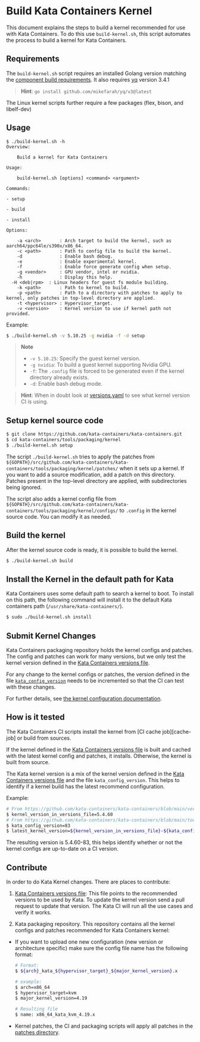 # Build Kata Containers Kernel

This document explains the steps to build a kernel recommended for use with
Kata Containers. To do this use `build-kernel.sh`, this script
automates the process to build a kernel for Kata Containers.

## Requirements

The `build-kernel.sh` script requires an installed Golang version matching the
[component build requirements](../../../docs/Developer-Guide.md#requirements-to-build-individual-components).
It also requires [yq](https://github.com/mikefarah/yq) version 3.4.1
> **Hint**: `go install github.com/mikefarah/yq/v3@latest`


The Linux kernel scripts further require a few packages (flex, bison, and libelf-dev)


## Usage

```
$ ./build-kernel.sh -h
Overview:

	Build a kernel for Kata Containers

Usage:

	build-kernel.sh [options] <command> <argument>

Commands:

- setup

- build

- install

Options:

	-a <arch>       : Arch target to build the kernel, such as aarch64/ppc64le/s390x/x86_64.
	-c <path>       : Path to config file to build the kernel.
	-d              : Enable bash debug.
	-e              : Enable experimental kernel.
	-f              : Enable force generate config when setup.
	-g <vendor>     : GPU vendor, intel or nvidia.
	-h              : Display this help.
  -H <deb|rpm>  : Linux headers for guest fs module building.
	-k <path>       : Path to kernel to build.
	-p <path>       : Path to a directory with patches to apply to kernel, only patches in top-level directory are applied.
	-t <hypervisor>	: Hypervisor_target.
	-v <version>	: Kernel version to use if kernel path not provided.
```

Example:
```bash
$ ./build-kernel.sh -v 5.10.25 -g nvidia -f -d setup
```
> **Note**
> - `-v 5.10.25`: Specify the guest kernel version. 
> - `-g nvidia`: To build a guest kernel supporting Nvidia GPU.
> - `-f`: The `.config` file is forced to be generated even if the kernel directory already exists.
> - `-d`: Enable bash debug mode.

> **Hint**: When in doubt look at [versions.yaml](../../../versions.yaml) to see what kernel version CI is using.


## Setup kernel source code

```bash
$ git clone https://github.com/kata-containers/kata-containers.git
$ cd kata-containers/tools/packaging/kernel
$ ./build-kernel.sh setup
```

The script `./build-kernel.sh` tries to apply the patches from
`${GOPATH}/src/github.com/kata-containers/kata-containers/tools/packaging/kernel/patches/` when it
sets up a kernel. If you want to add a source modification, add a patch on this
directory. Patches present in the top-level directory are applied, with subdirectories being ignored.

The script also adds a kernel config file from
`${GOPATH}/src/github.com/kata-containers/kata-containers/tools/packaging/kernel/configs/` to `.config`
in the kernel source code. You can modify it as needed.

## Build the kernel

After the kernel source code is ready, it is possible to build the kernel.

```bash
$ ./build-kernel.sh build
```

## Install the Kernel in the default path for Kata

Kata Containers uses some default path to search a kernel to boot. To install
on this path, the following command will install it to the default Kata
containers path (`/usr/share/kata-containers/`).

```bash
$ sudo ./build-kernel.sh install
```

## Submit Kernel Changes

Kata Containers packaging repository holds the kernel configs and patches. The
config and patches can work for many versions, but we only test the
kernel version defined in the [Kata Containers versions file][kata-containers-versions-file].

For any change to the kernel configs or patches, the version defined in the file
[`kata_config_version`][kata-containers-versions-file] needs to be incremented
so that the CI can test with these changes.

For further details, see [the kernel configuration documentation](configs).

## How is it tested

The Kata Containers CI scripts install the kernel from [CI cache
job][cache-job] or build from sources.

If the kernel defined in the [Kata Containers versions file][kata-containers-versions-file] is
built and cached with the latest kernel config and patches, it installs.
Otherwise, the kernel is built from source.

The Kata kernel version is a mix of the kernel version defined in the [Kata Containers
versions file][kata-containers-versions-file] and the file `kata_config_version`. This
helps to identify if a kernel build has the latest recommend
configuration.

Example:

```bash
# From https://github.com/kata-containers/kata-containers/blob/main/versions.yaml
$ kernel_version_in_versions_file=5.4.60
# From https://github.com/kata-containers/kata-containers/blob/main/tools/packaging/kernel/kata_config_version
$ kata_config_version=83
$ latest_kernel_version=${kernel_version_in_versions_file}-${kata_config_version}
```

The resulting version is 5.4.60-83, this helps identify whether or not the kernel
configs are up-to-date on a CI version.

## Contribute

In order to do Kata Kernel changes. There are places to contribute:

1. [Kata Containers versions file][kata-containers-versions-file]: This file points to the
   recommended versions to be used by Kata. To update the kernel version send a
   pull request to update that version. The Kata CI will run all the use cases
   and verify it works.

1. Kata packaging repository. This repository contains all the kernel configs
   and patches recommended for Kata Containers kernel:

- If you want to upload one new configuration (new version or architecture
  specific) make sure the config file name has the following format:

  ```bash
  # Format:
  $ ${arch}_kata_${hypervisor_target}_${major_kernel_version}.x

  # example:
  $ arch=x86_64
  $ hypervisor_target=kvm
  $ major_kernel_version=4.19

  # Resulting file
  $ name: x86_64_kata_kvm_4.19.x
  ```

- Kernel patches, the CI and packaging scripts will apply all patches in the
  [patches directory][patches-dir].

[kata-containers-versions-file]: ../../../versions.yaml
[patches-dir]: patches
